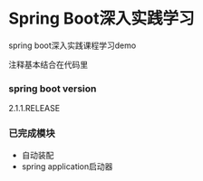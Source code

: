 # Spring Boot深入实践学习

spring boot深入实践课程学习demo

注释基本结合在代码里

### spring boot version
2.1.1.RELEASE

### 已完成模块

- 自动装配
- spring application启动器

